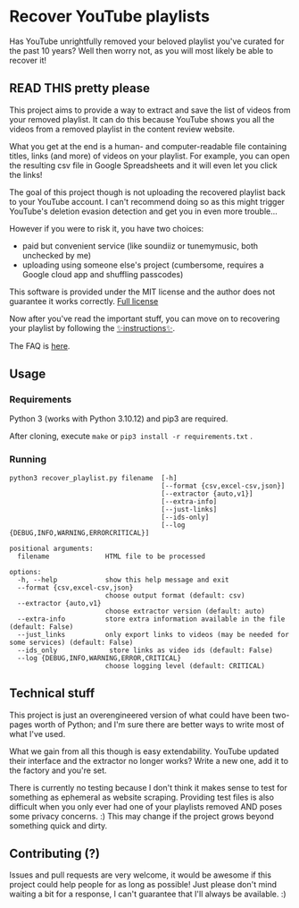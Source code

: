 # Recover YouTube playlists

Has YouTube unrightfully removed your beloved playlist you've curated for the past 10 years?
Well then worry not, as you will most likely be able to recover it!

## READ THIS pretty please

This project aims to provide a way to extract and save the list of videos from your removed playlist. It can do this because YouTube shows you all the videos from a removed playlist in the content review website.

What you get at the end is a human- and computer-readable file containing titles, links (and more) of videos on your playlist. For example, you can open the resulting csv file in Google Spreadsheets and it will even let you click the links!

The goal of this project though is not uploading the recovered playlist back to your YouTube account. I can't recommend doing so as this might trigger YouTube's deletion evasion detection and get you in even more trouble...

However if you were to risk it, you have two choices:
- paid but convenient service (like soundiiz or tunemymusic, both unchecked by me)
- uploading using someone else's project (cumbersome, requires a Google cloud app and shuffling passcodes)

This software is provided under the MIT license and the author does not guarantee it works correctly. [Full license](LICENSE)

Now after you've read the important stuff, you can move on to recovering your playlist by following the [✨instructions✨](docs/instructions.md).

The FAQ is [here](docs/FAQ.md).

## Usage
### Requirements
Python 3 (works with Python 3.10.12) and pip3 are required.

After cloning, execute `make` or `pip3 install -r requirements.txt`
.
### Running 
```
python3 recover_playlist.py filename  [-h]
                                      [--format {csv,excel-csv,json}]
                                      [--extractor {auto,v1}]
                                      [--extra-info]
                                      [--just-links]
                                      [--ids-only]
                                      [--log {DEBUG,INFO,WARNING,ERRORCRITICAL}]

positional arguments:
  filename              HTML file to be processed

options:
  -h, --help            show this help message and exit
  --format {csv,excel-csv,json}
                        choose output format (default: csv)
  --extractor {auto,v1}
                        choose extractor version (default: auto)
  --extra-info          store extra information available in the file (default: False)
  --just_links          only export links to videos (may be needed for some services) (default: False)
  --ids_only             store links as video ids (default: False)
  --log {DEBUG,INFO,WARNING,ERROR,CRITICAL}
                        choose logging level (default: CRITICAL)
```

## Technical stuff

This project is just an overengineered version of what could have been two-pages worth of Python; and I'm sure there are better ways to write most of what I've used.

What we gain from all this though is easy extendability. YouTube updated their interface and the extractor no longer works? Write a new one, add it to the factory and you're set.

There is currently no testing because I don't think it makes sense to test for something as ephemeral as website scraping. Providing test files is also difficult when you only ever had one of your playlists removed AND poses some privacy concerns. :) This may change if the project grows beyond something quick and dirty.

## Contributing (?)

Issues and pull requests are very welcome, it would be awesome if this project could help people for as long as possible! Just please don't mind waiting a bit for a response, I can't guarantee that I'll always be available. :)